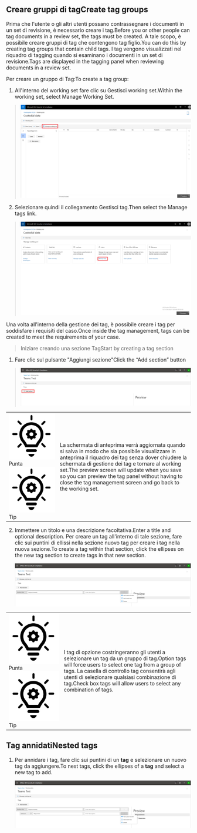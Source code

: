 ## <a name="create-tag-groups"></a><span data-ttu-id="610df-101">Creare gruppi di tag</span><span class="sxs-lookup"><span data-stu-id="610df-101">Create tag groups</span></span>

<span data-ttu-id="610df-102">Prima che l'utente o gli altri utenti possano contrassegnare i documenti in un set di revisione, è necessario creare i tag.</span><span class="sxs-lookup"><span data-stu-id="610df-102">Before you or other people can tag documents in a review set, the tags must be created.</span></span> <span data-ttu-id="610df-103">A tale scopo, è possibile creare gruppi di tag che contengono tag figlio.</span><span class="sxs-lookup"><span data-stu-id="610df-103">You can do this by creating tag groups that contain child tags.</span></span> <span data-ttu-id="610df-104">I tag vengono visualizzati nel riquadro di tagging quando si esaminano i documenti in un set di revisione.</span><span class="sxs-lookup"><span data-stu-id="610df-104">Tags are displayed in the tagging panel when reviewing documents in a review set.</span></span>

<span data-ttu-id="610df-105">Per creare un gruppo di Tag:</span><span class="sxs-lookup"><span data-stu-id="610df-105">To create a tag group:</span></span>

1.  <span data-ttu-id="610df-106">All'interno del working set fare clic su Gestisci working set.</span><span class="sxs-lookup"><span data-stu-id="610df-106">Within the working set, select Manage Working Set.</span></span>

> ![](../media/ED-managews.png)

2.  <span data-ttu-id="610df-107">Selezionare quindi il collegamento Gestisci tag.</span><span class="sxs-lookup"><span data-stu-id="610df-107">Then select the Manage tags link.</span></span>

> ![](../media/ED-managetags.png)

<span data-ttu-id="610df-108">Una volta all'interno della gestione dei tag, è possibile creare i tag per soddisfare i requisiti del caso.</span><span class="sxs-lookup"><span data-stu-id="610df-108">Once inside the tag management, tags can be created to meet the requirements of your case.</span></span>

> <span data-ttu-id="610df-109">Iniziare creando una sezione Tag</span><span class="sxs-lookup"><span data-stu-id="610df-109">Start by creating a tag section</span></span>

1.  <span data-ttu-id="610df-110">Fare clic sul pulsante "Aggiungi sezione"</span><span class="sxs-lookup"><span data-stu-id="610df-110">Click the “Add section” button</span></span>

> ![Un'immagine contenente la descrizione dello screenshot generata automaticamente](../media/ED-addtagsection.png)

|                                                                                                                             |                                                                                                                                                                 |
| --------------------------------------------------------------------------------------------------------------------------- | --------------------------------------------------------------------------------------------------------------------------------------------------------------- |
| <span data-ttu-id="610df-112">![](../media/ED-tipicon.png)Punta</span><span class="sxs-lookup"><span data-stu-id="610df-112">![](../media/ED-tipicon.png)Tip</span></span> | <span data-ttu-id="610df-113">La schermata di anteprima verrà aggiornata quando si salva in modo che sia possibile visualizzare in anteprima il riquadro dei tag senza dover chiudere la schermata di gestione dei tag e tornare al working set.</span><span class="sxs-lookup"><span data-stu-id="610df-113">The preview screen will update when you save so you can preview the tag panel without having to close the tag management screen and go back to the working set.</span></span> |

2.  <span data-ttu-id="610df-114">Immettere un titolo e una descrizione facoltativa.</span><span class="sxs-lookup"><span data-stu-id="610df-114">Enter a title and optional description.</span></span> <span data-ttu-id="610df-115">Per creare un tag all'interno di tale sezione, fare clic sui puntini di ellissi nella sezione nuovo tag per creare i tag nella nuova sezione.</span><span class="sxs-lookup"><span data-stu-id="610df-115">To create a tag within that section, click the ellipses on the new tag section to create tags in that new section.</span></span>
    
    ![Schermata di una descrizione del telefono cellulare generata automaticamente](../media/ED-createtag.png)

|                                                                                                                             |                                                                                                                                         |
| --------------------------------------------------------------------------------------------------------------------------- | --------------------------------------------------------------------------------------------------------------------------------------- |
| <span data-ttu-id="610df-117">![](../media/ED-tipicon.png)Punta</span><span class="sxs-lookup"><span data-stu-id="610df-117">![](../media/ED-tipicon.png)Tip</span></span> | <span data-ttu-id="610df-118">I tag di opzione costringeranno gli utenti a selezionare un tag da un gruppo di tag.</span><span class="sxs-lookup"><span data-stu-id="610df-118">Option tags will force users to select one tag from a group of tags.</span></span> <span data-ttu-id="610df-119">La casella di controllo tag consentirà agli utenti di selezionare qualsiasi combinazione di tag.</span><span class="sxs-lookup"><span data-stu-id="610df-119">Check box tags will allow users to select any combination of tags.</span></span> |

## <a name="nested-tags"></a><span data-ttu-id="610df-120">Tag annidati</span><span class="sxs-lookup"><span data-stu-id="610df-120">Nested tags</span></span>

1.  <span data-ttu-id="610df-121">Per annidare i tag, fare clic sui puntini di un **tag** e selezionare un nuovo tag da aggiungere.</span><span class="sxs-lookup"><span data-stu-id="610df-121">To nest tags, click the ellipses of a **tag** and select a new tag to add.</span></span>
    
    ![](../media/ED-tagnesting.png)

